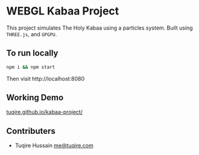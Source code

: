 # WEBGL Kabaa Project

This project simulates The Holy Kabaa using a particles system. Built using `THREE.js`, and `GPGPU`.

## To run locally

```bash
npm i && npm start
```

Then visit http://localhost:8080

## Working Demo

[tuqire.github.io/kabaa-project/](https://tuqire.github.io/kabaa-project/)

## Contributers

* Tuqire Hussain <me@tuqire.com>
